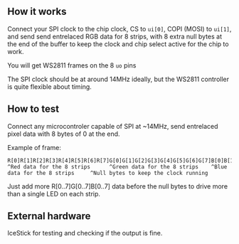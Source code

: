 <!---

This file is used to generate your project datasheet. Please fill in the information below and delete any unused
sections.

You can also include images in this folder and reference them in the markdown. Each image must be less than
512 kb in size, and the combined size of all images must be less than 1 MB.
-->

## How it works

Connect your SPI clock to the chip clock, CS to `ui[0]`, COPI (MOSI) to `ui[1]`, and send send entrelaced RGB data for 8 strips, with 8 extra null bytes at the end of the buffer to keep the clock and chip select active for the chip to work.

You will get WS2811 frames on the 8 `uo` pins

The SPI clock should be at around 14MHz ideally, but the WS2811 controller is quite flexible about timing.

## How to test

Connect any microcontroler capable of SPI at ~14MHz, send entrelaced pixel data with 8 bytes of 0 at the end.

Example of frame:

```
R[0]R[1]R[2]R[3]R[4]R[5]R[6]R[7]G[0]G[1]G[2]G[3]G[4]G[5]G[6]G[7]B[0]B[1]B[2]B[3]B[4]B[5]B[6]B[7]\0\0\0\0\0\0\0\0
^Red data for the 8 strips      ^Green data for the 8 strips    ^Blue data for the 8 strips     ^Null bytes to keep the clock running
```

Just add more R[0..7]G[0..7]B[0..7] data before the null bytes to drive more than a single LED on each strip.

## External hardware

IceStick for testing and checking if the output is fine.
